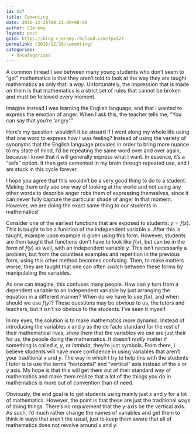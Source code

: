 ```yaml
---
id: 527
title: Cementing
date: 2016-12-28T00:21:00+00:00
author: CJeremy
layout: post
guid: https://blog-cjeremy.rhcloud.com/?p=527
permalink: /2016/12/28/cementing/
categories:
  - Uncategorized
---
```

A common thread I see between many young students who don&#8217;t seem to &#8220;get&#8221; mathematics is that they aren&#8217;t told to look at the way they are taught mathematics as only that: a _way_. Unfortunately, the impression that is made on them is that mathematics is a strict set of rules that cannot be broken and must be followed every moment.

Imagine instead I was learning the English language, and that I wanted to express the emotion of anger. When I ask this, the teacher tells me, &#8220;You can say that you&#8217;re &#8216;angry&#8217;.&#8221;

Here&#8217;s my question: wouldn&#8217;t it be absurd if I went along my whole life using that one word to express how I was feeling? Instead of using the variety of synonyms that the English language provides in order to bring more nuance to my state of mind, I&#8217;d be repeating the same word over and over again, because I know that it will generally express what I want. In essence, it&#8217;s a &#8220;safe&#8221; option. It then gets cemented in my brain through repeated use, and I am stuck in this cycle forever.

I hope you agree that this wouldn&#8217;t be a very good thing to do to a student. Making them only see one way of looking at the world and not using any other words to describe anger robs them of expressing themselves, since it can never fully capture the particular shade of anger in that moment. However, we are doing the exact same thing to our students in mathematics!

Consider one of the earliest functions that are exposed to students: $y = f(x)$. This is taught to be a function of the independent variable $x$. After this is taught, example upon example is given using this form. However, students are _then_ taught that functions don&#8217;t have to look like $f(x)$, but can be in the form of $f(y)$ as well, with an independent variable $y$. This isn&#8217;t necessarily a problem, but from the countless examples and repetition in the previous form, using this other method becomes confusing. Then, to make matters worse, they are taught that one can often _switch_ between these forms by manipulating the variables.

As one can imagine, this confuses many people. How can $y$ turn from a dependent variable to an independent variable by just arranging the equation in a different manner? When do we have to use $f(x)$, and when should we use $f(y)$? These questions may be obvious to us, the tutors and teachers, but it isn&#8217;t so obvious to the students. I&#8217;ve seen it myself.

In my eyes, the solution is to make mathematics more dynamic. Instead of introducing the variables $x$ and $y$ as the de facto standard for the rest of their mathematical lives, _show_ them that the variables we use are just their for us, the people doing the mathematics. It doesn&#8217;t _really_ matter if something is called $x$, $y$, or $lambda$, they&#8217;re just symbols. From there, I believe students will have more confidence in using variables that aren&#8217;t your traditional $x$ and $y$. The way in which I try to help this with the students I tutor is to use the terms &#8220;horizontal&#8221; and &#8220;vertical&#8221; axis instead of the $x$ or $y$ axis. My hope is that this will get them out of their standard way of mathematics and make them realize that a lot of the things you do in mathematics is more out of convention than of need.

Obviously, the end goal is to get students using mainly just $x$ and $y$ for a lot of mathematics. However, the point is that these are just the traditional ways of doing things. There&#8217;s no _requirement_ that the y-axis be the vertical axis. As such, I&#8217;d much rather change the names of variables and get them to think in ways that aren&#8217;t the usual, just to keep them aware that all of mathematics does not revolve around $x$ and $y$.